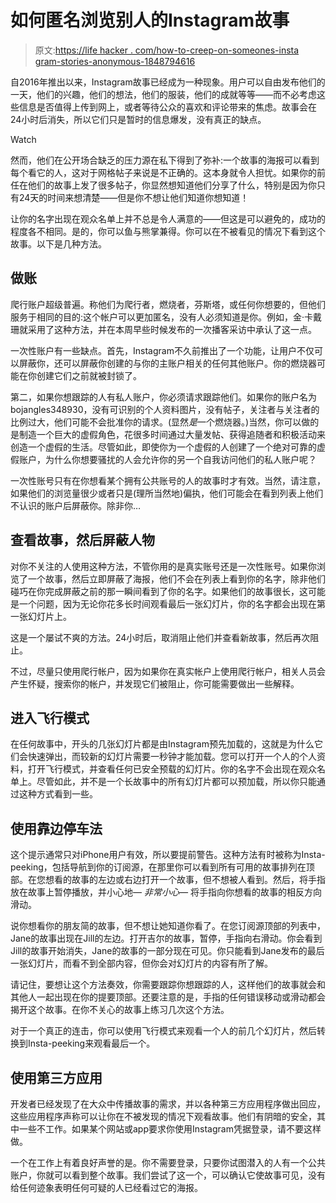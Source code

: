 # 如何匿名浏览别人的Instagram故事

> 原文:[https://life hacker . com/how-to-creep-on-someones-insta gram-stories-anonymous-1848794616](https://lifehacker.com/how-to-creep-on-someones-instagram-stories-anonymously-1848794616)

自2016年推出以来，Instagram故事已经成为一种现象。用户可以自由发布他们的一天，他们的兴趣，他们的想法，他们的服装，他们的成就等等——而不必考虑这些信息是否值得上传到网上，或者等待公众的喜欢和评论带来的焦虑。故事会在24小时后消失，所以它们只是暂时的信息爆发，没有真正的缺点。

Watch

然而，他们在公开场合缺乏的压力源在私下得到了弥补:一个故事的海报可以看到每个看它的人，这对于网格帖子来说是不正确的。这本身就令人担忧。如果你的前任在他们的故事上发了很多帖子，你显然想知道他们分享了什么，特别是因为你只有24天的时间来想清楚——但是你不想让他们知道你想知道！

让你的名字出现在观众名单上并不总是令人满意的——但这是可以避免的，成功的程度各不相同。是的，你可以鱼与熊掌兼得。你可以在不被看见的情况下看到这个故事。以下是几种方法。

## **做账**

爬行账户超级普遍。称他们为爬行者，燃烧者，芬斯塔，或任何你想要的，但他们服务于相同的目的:这个帐户可以更加匿名，没有人必须知道是你。例如，金·卡戴珊就采用了这种方法，并在本周早些时候发布的一次播客采访中承认了这一点。

一次性账户有一些缺点。首先，Instagram不久前推出了一个功能，让用户不仅可以屏蔽你，还可以屏蔽你创建的与你的主账户相关的任何其他账户。你的燃烧器可能在你创建它们之前就被封锁了。

第二，如果你想跟踪的人有私人账户，你必须请求跟踪他们。如果你的账户名为bojangles348930，没有可识别的个人资料图片，没有帖子，关注者与关注者的比例过大，他们可能不会批准你的请求。(显然*是*一个燃烧器。)当然，你可以做的是制造一个巨大的虚假角色，花很多时间通过大量发帖、获得追随者和积极活动来创造一个虚假的生活。尽管如此，即使你为一个虚假的人创建了一个绝对可靠的虚假账户，为什么你想要骚扰的人会允许你的另一个自我访问他们的私人账户呢？

一次性账号只有在你想看某个拥有公共账号的人的故事时才有效。当然，请注意，如果他们的浏览量很少或者只是(理所当然地)偏执，他们可能会在看到列表上他们不认识的账户后屏蔽你。除非你…

## **查看故事，然后屏蔽人物**

对你不关注的人使用这种方法，不管你用的是真实账号还是一次性账号。如果你浏览了一个故事，然后立即屏蔽了海报，他们不会在列表上看到你的名字，除非他们碰巧在你完成屏蔽之前的那一瞬间看到了你的名字。如果他们的故事很长，这可能是一个问题，因为无论你花多长时间观看最后一张幻灯片，你的名字都会出现在第一张幻灯片上。

这是一个屡试不爽的方法。24小时后，取消阻止他们并查看新故事，然后再次阻止。

不过，尽量只使用爬行帐户，因为如果你在真实帐户上使用爬行帐户，相关人员会产生怀疑，搜索你的帐户，并发现它们被阻止，你可能需要做出一些解释。

## **进入飞行模式**

在任何故事中，开头的几张幻灯片都是由Instagram预先加载的，这就是为什么它们会快速弹出，而较新的幻灯片需要一秒钟才能加载。您可以打开一个人的个人资料，打开飞行模式，并查看任何已安全预载的幻灯片。你的名字不会出现在观众名单上。尽管如此，并不是一个长故事中的所有幻灯片都可以预加载，所以你只能通过这种方式看到一些。

## **使用靠边停车法**

这个提示通常只对iPhone用户有效，所以要提前警告。这种方法有时被称为Insta-peeking，包括导航到你的订阅源，在那里你可以看到所有可用的故事排列在顶部。在您想看的故事的左边或右边打开一个故事，但不想被人看到。然后，将手指放在故事上暂停播放，并小心地— *非常小心—* 将手指向你想看的故事的相反方向滑动。

说你想看你的朋友简的故事，但不想让她知道你看了。在您订阅源顶部的列表中，Jane的故事出现在Jill的左边。打开吉尔的故事，暂停，手指向右滑动。你会看到Jill的故事开始消失，Jane的故事的一部分现在可见。你只能看到Jane发布的最后一张幻灯片，而看不到全部内容，但你会对幻灯片的内容有所了解。

请记住，要想让这个方法奏效，你需要跟踪你想跟踪的人，这样他们的故事就会和其他人一起出现在你的提要顶部。还要注意的是，手指的任何错误移动或滑动都会揭开这个故事。在你不关心的故事上练习几次这个方法。

对于一个真正的连击，你可以使用飞行模式来观看一个人的前几个幻灯片，然后转换到Insta-peeking来观看最后一个。

## **使用第三方应用**

开发者已经发现了在大众中传播故事的需求，并以各种第三方应用程序做出回应，这些应用程序声称可以让你在不被发现的情况下观看故事。他们有阴暗的安全，其中一些不工作。如果某个网站或app要求你使用Instagram凭据登录，请不要这样做。

一个在工作上有着良好声誉的是。你不需要登录，只要你试图潜入的人有一个公共账户，你就可以看到整个故事。我们尝试了这一个，可以确认它使故事可见，没有给任何迹象表明任何可疑的人已经看过它的海报。